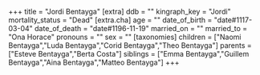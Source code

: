 +++
title = "Jordi Bentayga"
[extra]
ddb = ""
kingraph_key = "Jordi"
mortality_status = "Dead"
[extra.cha]
age = ""
date_of_birth = "date#1117-03-04"
date_of_death = "date#1196-11-19"
married_on = ""
married_to = "Ona Horace"
pronouns = ""
sex = ""
[taxonomies]
children = ["Naomi Bentayga","Luda Bentayga","Corid Bentayga","Theo Bentayga"]
parents = ["Esteve Bentayga","Berta Costa"]
siblings = ["Emma Bentayga","Guillem Bentayga","Aina Bentayga","Matteo Bentayga"]
+++

